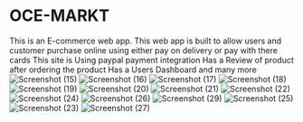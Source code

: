 # OCE-MARKT
This is an E-commerce web app. This web app is built to allow users and customer purchase online using either pay on delivery or pay with there cards
This site is Using paypal payment integration
Has a Review of product after ordering the product
Has a Users Dashboard and many more
![Screenshot (15)](https://github.com/Alex1-ai/OCE-MARKT/assets/78540958/e37e56fd-3340-4e11-a4a7-885960c5878f)
![Screenshot (16)](https://github.com/Alex1-ai/OCE-MARKT/assets/78540958/4fdf1253-1f44-4387-9d99-e11516a208c7)
![Screenshot (17)](https://github.com/Alex1-ai/OCE-MARKT/assets/78540958/6a31f948-2da0-442f-a16c-ba5a29adfa02)
![Screenshot (18)](https://github.com/Alex1-ai/OCE-MARKT/assets/78540958/97d0199b-62e7-46f9-ab33-a900e79b3867)
![Screenshot (19)](https://github.com/Alex1-ai/OCE-MARKT/assets/78540958/f79f8688-091e-4a84-97a0-c147e828bba6)
![Screenshot (20)](https://github.com/Alex1-ai/OCE-MARKT/assets/78540958/d940ddb1-3b0a-42b0-a554-068c281fe93e)
![Screenshot (21)](https://github.com/Alex1-ai/OCE-MARKT/assets/78540958/de0a6e15-3f59-4a76-bc11-fdf7dfcaa4c4)
![Screenshot (22)](https://github.com/Alex1-ai/OCE-MARKT/assets/78540958/970eb30c-5945-4d02-974a-d89d40e50fa8)
![Screenshot (24)](https://github.com/Alex1-ai/OCE-MARKT/assets/78540958/fb108f4e-64ed-4ee4-ad7e-e8837e64ee9b)
![Screenshot (26)](https://github.com/Alex1-ai/OCE-MARKT/assets/78540958/fc8ec90a-a517-4873-a9e4-ff170933cf35)
![Screenshot (29)](https://github.com/Alex1-ai/OCE-MARKT/assets/78540958/0a210842-9144-497a-a270-2cdb4f5466eb)
![Screenshot (25)](https://github.com/Alex1-ai/OCE-MARKT/assets/78540958/700e85cf-1945-4120-a802-9a6b32634abd)
![Screenshot (23)](https://github.com/Alex1-ai/OCE-MARKT/assets/78540958/9b4e7d8b-36d7-4c01-a343-a8d61961385d)
![Screenshot (27)](https://github.com/Alex1-ai/OCE-MARKT/assets/78540958/70ace8e0-2c8d-4c1b-8734-42af9cb65e39)
